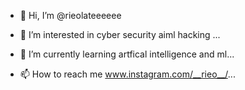 - 👋 Hi, I’m @rieolateeeeee
- 👀 I’m interested in cyber security aiml hacking  ...
- 🌱 I’m currently learning artfical intelligence and ml...

- 📫 How to reach me  www.instagram.com/__rieo__/...

<!---
rieolateeeeee/rieolateeeeee is a ✨ special ✨ repository because its `README.md` (this file) appears on your GitHub profile.
You can click the Preview link to take a look at your changes.
--->

